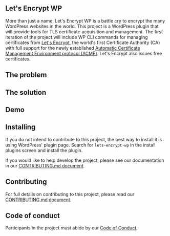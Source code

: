 ## Let's Encrypt WP

More than just a name, Let's Encrypt WP is a battle cry to encrypt the
many WordPress websites in the world. This project is a WordPress
plugin that will provide tools for TLS certificate acquisition and
management. The first iteration of the project will include WP CLI
commands for managing certificates from [Let's Encrypt], the world's
first Certificate Authority (CA) with full support for the newly
established [Automatic Certificate Management Environment protocol
(ACME)]. Let's Encrypt also issues free certificates.

## The problem

## The solution

## Demo

## Installing

If you do not intend to contribute to this project, the best way to
install it is using WordPress' plugin page. Search for
`lets-encrypt-wp` in the install plugins screen and install the plugin.

If you would like to help develop the project, please see our
documentation in our [CONTRIBUTING.md document].

## Contributing

For full details on contributing to this project, please read our
[CONTRIBUTING.md document].

## Code of conduct

Participants in the project must abide by our [Code of Conduct].

[Let's Encrypt]: https://letsencrypt.org
[Automatic Certificate Management Environment protocol (ACME)]: https://letsencrypt.github.io/acme-spec/
[CONTRIBUTING.md document]: https://github.com/tollmanz/lets-encrypt-wp/blob/master/CONTRIBUTING.md
[Code of Conduct]: https://github.com/tollmanz/lets-encrypt-wp/blob/master/CONDUCT.md